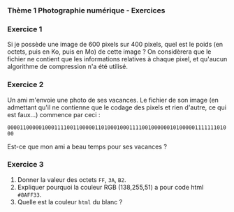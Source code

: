 ### Thème 1 Photographie numérique - Exercices

### Exercice 1
    
Si je possède une image de 600 pixels sur 400 pixels, quel est le poids (en octets, puis en Ko, puis en Mo) de cette image ? On considèrera que le fichier ne contient que les informations relatives à chaque pixel, et qu'aucun algorithme de compression n'a été utilisé.

### Exercice 2
    
Un ami m'envoie une photo de ses vacances. Le fichier de son image (en admettant qu'il ne contienne que le codage des pixels et rien d'autre, ce qui est faux...) commence par ceci :

```000011000001000111100110000011010001000111100100000010100000111111101000```

Est-ce que mon ami a beau temps pour ses vacances ?


### Exercice 3
        
1. Donner la valeur des octets `FF`, `3A`, `B2`.
2. Expliquer pourquoi la couleur RGB (138,255,51) a pour code html `#8AFF33`.
3. Quelle est la couleur `html` du blanc ?


